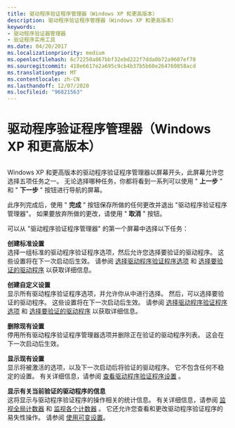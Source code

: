 ```yaml
---
title: 驱动程序验证程序管理器（Windows XP 和更高版本）
description: 驱动程序验证程序管理器（Windows XP 和更高版本）
keywords:
- 驱动程序验证器管理器
- 验证程序实用工具
ms.date: 04/20/2017
ms.localizationpriority: medium
ms.openlocfilehash: 6c72250a867bbf32ebd222f7dda0b72a9607ef78
ms.sourcegitcommit: 418e6617e2a695c9cb4b37b5b60e264760858acd
ms.translationtype: MT
ms.contentlocale: zh-CN
ms.lasthandoff: 12/07/2020
ms.locfileid: "96821563"
---
```

# <a name="driver-verifier-manager-windows-xp-and-later"></a>驱动程序验证程序管理器（Windows XP 和更高版本）


## <span id="ddk_driver_verifier_manager_windows_xp_and_later__tools"></span><span id="DDK_DRIVER_VERIFIER_MANAGER_WINDOWS_XP_AND_LATER__TOOLS"></span>


Windows XP 和更高版本的驱动程序验证程序管理器以屏幕开头，此屏幕允许您选择五项任务之一。 无论选择哪种任务，你都将看到一系列可以使用 " **上一步** " 和 " **下一步** " 按钮进行导航的屏幕。

此序列完成后，使用 " **完成** " 按钮保存所做的任何更改并退出 "驱动程序验证程序管理器"。 如果要放弃所做的更改，请使用 " **取消** " 按钮。

可以从 "驱动程序验证程序管理器" 的第一个屏幕中选择以下任务：

<span id="Create_standard_settings_______"></span><span id="create_standard_settings_______"></span><span id="CREATE_STANDARD_SETTINGS_______"></span>**创建标准设置**   
选择一组标准的驱动程序验证程序选项，然后允许您选择要验证的驱动程序。 这些设置将在下一次启动后生效。 请参阅 [选择驱动程序验证程序选项](selecting-driver-verifier-options.md) 和 [选择要验证的驱动程序](selecting-drivers-to-be-verified.md) 以获取详细信息。

<span id="Create_custom_settings_______"></span><span id="create_custom_settings_______"></span><span id="CREATE_CUSTOM_SETTINGS_______"></span>**创建自定义设置**   
显示所有驱动程序验证程序选项，并允许你从中进行选择。 然后，可以选择要验证的驱动程序。 这些设置将在下一次启动后生效。 请参阅 [选择驱动程序验证程序选项](selecting-driver-verifier-options.md) 和 [选择要验证的驱动程序](selecting-drivers-to-be-verified.md) 以获取详细信息。

<span id="Delete_existing_settings_______"></span><span id="delete_existing_settings_______"></span><span id="DELETE_EXISTING_SETTINGS_______"></span>**删除现有设置**   
停用所有驱动程序验证程序管理器选项并删除正在验证的驱动程序列表。 这会在下一次启动后生效。

<span id="Display_existing_settings_______"></span><span id="display_existing_settings_______"></span><span id="DISPLAY_EXISTING_SETTINGS_______"></span>**显示现有设置**   
显示将被激活的选项，以及下一次启动后将验证的驱动程序。 它不包含任何不稳定的设置。 有关详细信息，请参阅 [查看驱动程序验证程序设置](viewing-driver-verifier-settings.md) 。

<span id="Display_information_about_the_currently-verified_drivers_______"></span><span id="display_information_about_the_currently-verified_drivers_______"></span><span id="DISPLAY_INFORMATION_ABOUT_THE_CURRENTLY-VERIFIED_DRIVERS_______"></span>**显示有关当前验证的驱动程序的信息**   
这将显示与驱动程序验证程序的操作相关的统计信息。 有关详细信息，请参阅 [监视全局计数器](monitoring-global-counters.md) 和 [监视各个计数器](monitoring-individual-counters.md) 。 它还允许您查看和更改驱动程序验证程序的易失性操作。 请参阅 [使用可变设置](using-volatile-settings.md)。

 

 





